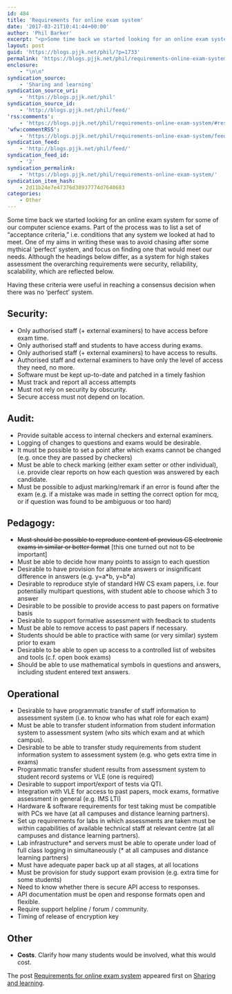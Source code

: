 ```yaml
---
id: 484
title: 'Requirements for online exam system'
date: '2017-03-21T10:41:44+00:00'
author: 'Phil Barker'
excerpt: "<p>Some time back we started looking for an online exam system for some of our computer science exams. Part of the process was to list a set of &ldquo;acceptance criteria,&rdquo; i.e. conditions that any system we looked at had to meet. One of my aims in writing these was to &nbsp;avoid chasing after some mythical &hellip; <a href=\"https://blogs.pjjk.net/phil/requirements-online-exam-system/\">Continue reading <span>Requirements for online exam system</span> <span>&rarr;</span></a></p>\n<p>The post <a rel=\"nofollow\" href=\"https://blogs.pjjk.net/phil/requirements-online-exam-system/\">Requirements for online exam system</a> appeared first on <a rel=\"nofollow\" href=\"https://blogs.pjjk.net/phil\">Sharing and learning</a>.</p>"
layout: post
guid: 'https://blogs.pjjk.net/phil/?p=1733'
permalink: 'https://blogs.pjjk.net/phil/requirements-online-exam-system/'
enclosure:
    - "\n\n"
syndication_source:
    - 'Sharing and learning'
syndication_source_uri:
    - 'https://blogs.pjjk.net/phil'
syndication_source_id:
    - 'http://blogs.pjjk.net/phil/feed/'
'rss:comments':
    - 'https://blogs.pjjk.net/phil/requirements-online-exam-system/#respond'
'wfw:commentRSS':
    - 'https://blogs.pjjk.net/phil/requirements-online-exam-system/feed/'
syndication_feed:
    - 'http://blogs.pjjk.net/phil/feed/'
syndication_feed_id:
    - '2'
syndication_permalink:
    - 'https://blogs.pjjk.net/phil/requirements-online-exam-system/'
syndication_item_hash:
    - 2d11b24e7e47376d38937774d7648683
categories:
    - Other
---
```


Some time back we started looking for an online exam system for some of our computer science exams. Part of the process was to list a set of “acceptance criteria,” i.e. conditions that any system we looked at had to meet. One of my aims in writing these was to avoid chasing after some mythical ‘perfect’ system, and focus on finding one that would meet our needs. Although the headings below differ, as a system for high stakes assessment the overarching requirements were security, reliability, scalability, which are reflected below.

Having these criteria were useful in reaching a consensus decision when there was no ‘perfect’ system.

## Security:

- Only authorised staff (+ external examiners) to have access before exam time.
- Only authorised staff and students to have access during exams.
- Only authorised staff (+ external examiners) to have access to results.
- Authorised staff and external examiners to have only the level of access they need, no more.
- Software must be kept up-to-date and patched in a timely fashion
- Must track and report all access attempts
- Must not rely on security by obscurity.
- Secure access must not depend on location.

## Audit:

- Provide suitable access to internal checkers and external examiners.
- Logging of changes to questions and exams would be desirable.
- It must be possible to set a point after which exams cannot be changed (e.g. once they are passed by checkers)
- Must be able to check marking (either exam setter or other individual), i.e. provide clear reports on how each question was answered by each candidate.
- Must be possible to adjust marking/remark if an error is found after the exam (e.g. if a mistake was made in setting the correct option for mcq, or if question was found to be ambiguous or too hard)

## Pedagogy:

- <del>Must should be possible to reproduce content of previous CS electronic exams in similar or better format</del> \[this one turned out not to be important\]
- Must be able to decide how many points to assign to each question
- Desirable to have provision for alternate answers or insignificant difference in answers (e.g. y=a\*b, y=b\*a)
- Desirable to reproduce style of standard HW CS exam papers, i.e. four potentially multipart questions, with student able to choose which 3 to answer
- Desirable to be possible to provide access to past papers on formative basis
- Desirable to support formative assessment with feedback to students
- Must be able to remove access to past papers if necessary.
- Students should be able to practice with same (or very similar) system prior to exam
- Desirable to be able to open up access to a controlled list of websites and tools (c.f. open book exams)
- Should be able to use mathematical symbols in questions and answers, including student entered text answers.

## Operational

- Desirable to have programmatic transfer of staff information to assessment system (i.e. to know who has what role for each exam)
- Must be able to transfer student information from student information system to assessment system (who sits which exam and at which campus).
- Desirable to be able to transfer study requirements from student information system to assessment system (e.g. who gets extra time in exams)
- Programmatic transfer student results from assessment system to student record systems or VLE (one is required)
- Desirable to support import/export of tests via QTI.
- Integration with VLE for access to past papers, mock exams, formative assessment in general (e.g. IMS LTI)
- Hardware &amp; software requirements for test taking must be compatible with PCs we have (at all campuses and distance learning partners).
- Set up requirements for labs in which assessments are taken must be within capabilities of available technical staff at relevant centre (at all campuses and distance learning partners).
- Lab infrastructure\* and servers must be able to operate under load of full class logging in simultaneously (\* at all campuses and distance learning partners)
- Must have adequate paper back up at all stages, at all locations
- Must be provision for study support exam provision (e.g. extra time for some students)
- Need to know whether there is secure API access to responses.
- API documentation must be open and response formats open and flexible.
- Require support helpline / forum / community.
- Timing of release of encryption key

## **Other**

- **Costs**. Clarify how many students would be involved, what this would cost.

The post [Requirements for online exam system](https://blogs.pjjk.net/phil/requirements-online-exam-system/) appeared first on [Sharing and learning](https://blogs.pjjk.net/phil).